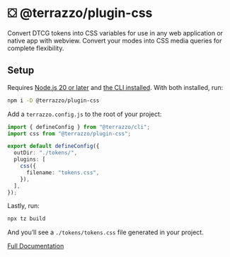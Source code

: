 # ⛋ @terrazzo/plugin-css

Convert DTCG tokens into CSS variables for use in any web application or native app with webview. Convert your modes into CSS media queries for complete flexibility.

## Setup

Requires [Node.js 20 or later](https://nodejs.org) and [the CLI installed](https://terrazzo.app/docs/cli). With both installed, run:

```sh
npm i -D @terrazzo/plugin-css
```

Add a `terrazzo.config.js` to the root of your project:

```ts
import { defineConfig } from "@terrazzo/cli";
import css from "@terrazzo/plugin-css";

export default defineConfig({
  outDir: "./tokens/",
  plugins: [
    css({
      filename: "tokens.css",
    }),
  ],
});
```

Lastly, run:

```sh
npx tz build
```

And you’ll see a `./tokens/tokens.css` file generated in your project.

[Full Documentation](https://terrazzo.app/docs/integrations/css)
